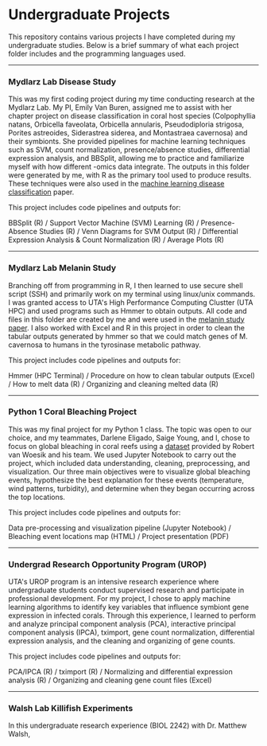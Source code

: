 # Undergraduate Projects
This repository contains various projects I have completed during my undergraduate studies. Below is a brief summary of what each project folder includes and the programming languages used.

___

### Mydlarz Lab Disease Study
This was my first coding project during my time conducting research at the Mydlarz Lab. My PI, Emily Van Buren, assigned me to assist with her chapter project on disease classification in coral host species (Colpophyllia natans, Orbicella faveolata, Orbicella annularis, Pseudodiploria strigosa, Porites astreoides, Siderastrea siderea, and Montastraea cavernosa) and their symbionts. She provided pipelines for machine learning techniques such as SVM, count normalization, presence/absence studies, differential expression analysis, and BBSplit, allowing me to practice and familiarize myself with how different -omics data integrate. The outputs in this folder were generated by me, with R as the primary tool used to produce results. These techniques were also used in the <a href="https://www.researchgate.net/publication/384161040_Machine_Learning_Approaches_for_Classifying_and_Characterizing_Coral_Diseases">machine learning disease classification</a> paper.

This project includes code pipelines and outputs for:

BBSplit (R) / Support Vector Machine (SVM) Learning (R) / Presence-Absence Studies (R) / Venn Diagrams for SVM Output (R) / Differential Expression Analysis & Count Normalization (R) / Average Plots (R)

___

### Mydlarz Lab Melanin Study
Branching off from programming in R, I then learned to use secure shell script (SSH) and primarily work on my terminal using linux/unix commands. I was granted access to UTA's High Performance Computing Clustter (UTA HPC) and used programs such as Hmmer to obtain outputs. All code and files in this folder are created by me and were used in the <a href="https://www.researchgate.net/publication/382369267_Structural_and_Evolutionary_Relationships_of_Melanin_Cascade_Proteins_in_Cnidarian_Innate_Immunity">melanin study paper</a>. I also worked with Excel and R in this project in order to clean the tabular outputs generated by hmmer so that we could match genes of M. cavernosa to humans in the tyrosinase metabolic pathway.

This project includes code pipelines and outputs for:

Hmmer (HPC Terminal) / Procedure on how to clean tabular outputs (Excel) / How to melt data (R) / Organizing and cleaning melted data (R)

___

### Python 1 Coral Bleaching Project
This was my final project for my Python 1 class. The topic was open to our choice, and my teammates, Darlene Eligado, Saige Young, and I, chose to focus on global bleaching in coral reefs using a <a href="https://www.bco-dmo.org/dataset/773466">dataset</a> provided by Robert van Woesik and his team. We used Jupyter Notebook to carry out the project, which included data understanding, cleaning, preprocessing, and visualization. Our three main objectives were to visualize global bleaching events, hypothesize the best explanation for these events (temperature, wind patterns, turbidity), and determine when they began occurring across the top locations.

This project includes code pipelines and outputs for: 

Data pre-processing and visualization pipeline (Jupyter Notebook) / Bleaching event locations map (HTML) / Project presentation (PDF)

___

### Undergrad Research Opportunity Program (UROP)
UTA's UROP program is an intensive research experience where undergraduate students conduct supervised research and participate in professional development. For my project, I chose to apply machine learning algorithms to identify key variables that influence symbiont gene expression in infected corals. Through this experience, I learned to perform and analyze principal component analysis (PCA), interactive principal component analysis (IPCA), tximport, gene count normalization, differential expression analysis, and the cleaning and organizing of gene counts.

This project includes code pipelines and outputs for:

PCA/IPCA (R) / tximport (R) / Normalizing and differential expression analysis (R) / Organizing and cleaning gene count files (Excel)

___

### Walsh Lab Killifish Experiments
In this undergraduate research experience (BIOL 2242) with Dr. Matthew Walsh, 
